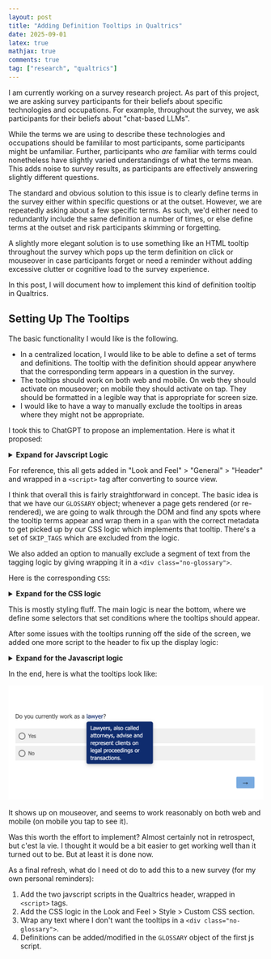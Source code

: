 ```yaml
---
layout: post
title: "Adding Definition Tooltips in Qualtrics"
date: 2025-09-01
latex: true
mathjax: true
comments: true
tag: ["research", "qualtrics"]
---
```


I am currently working on a survey research project. As part of this project, we are asking survey participants for their beliefs about 
specific technologies and occupations. For example, throughout the survey, we ask participants for their beliefs about "chat-based LLMs". 

While the terms we are using to describe these technologies and occupations should be famililar to most participants, some participants might be unfamiliar. Further, participants who *are* familiar with terms could nonetheless have slightly varied understandings of what the terms mean. This adds noise to survey results, as participants are effectively answering slightly different questions. 

The standard and obvious solution to this issue is to clearly define terms in the survey either within specific questions or at the outset. However, we are repeatedly asking about a few specific terms. As such, we'd either need to redundantly include the same definition a number of times, or else define terms at the outset and risk participants skimming or forgetting. 

A slightly more elegant solution is to use something like an HTML tooltip throughout the survey which pops up the term definition on click or mouseover in case participants forget or need a reminder without adding excessive clutter or cognitive load to the survey experience. 

In this post, I will document how to implement this kind of definition tooltip in Qualtrics. 

## Setting Up The Tooltips

The basic functionality I would like is the following. 

* In a centralized location, I would like to be able to define a set of terms and definitions. The tooltip with the definition should appear anywhere that the corresponding term appears in a question in the survey.
* The tooltips should work on both web and mobile. On web they should activate on mouseover; on mobile they should activate on tap. They should be formatted in a legible way that is appropriate for screen size. 
* I would like to have a way to manually exclude the tooltips in areas where they might not be appropriate. 

I took this to ChatGPT to propose an implementation. Here is what it proposed: 

<html>
<p><details>

<summary><strong>Expand for Javscript Logic</strong></summary>

{% highlight javascript %}
// ---- CENTRALIZED GLOSSARY ----
// Edit this object to add/remove terms or change definitions.
// Keys are the terms to match; values are the tooltip text.
// Matching is case-insensitive and uses word boundaries.
const GLOSSARY = {
  "chat-based LLM": "Chat-based large language models (LLMs) are AI systems that understand and generate text through conversational interfaces. Examples include ChatGPT, Claude, and Gemini.",
  "chat-based LLMs": "Chat-based large language models (LLMs) are AI systems that understand and generate text through conversational interfaces. Examples include ChatGPT, Claude, and Gemini.",
  "Lawyer": "Lawyers, also called attorneys, advise and represent clients on legal proceedings or transactions.",
  "Lawyers": "Lawyers, also called attorneys, advise and represent clients on legal proceedings or transactions.",
  "Management Analyst": "Management analysts, often called management consultants, recommend ways to improve an organization's efficiency.",
  "Management Analysts": "Management analysts, often called management consultants, recommend ways to improve an organization's efficiency."
};

// ---- UTILITIES ----
function escapeRegex(s){ return s.replace(/[.*+?^${}()|[\]\\]/g, '\\$&'); }

// Turn runs of spaces in a term into a flexible whitespace matcher
function termToPattern(term) {
  // Escape regex metachars first, then replace literal spaces with a class
  const escaped = escapeRegex(term);
  // Match one or more of: normal space, NBSP, or any whitespace (includes \n, \t)
  return escaped.replace(/ +/g, '[\\s\\u00A0]+');
}

function buildRegex(){
  const terms = Object.keys(GLOSSARY);
  if (!terms.length) return null;
  terms.sort((a,b)=>b.length - a.length);

  // Optional: light suffix support (plural/possessive/hyphenated)
  const suffix = "(?:['’]s|s|-[\\p{L}\\p{N}]+)?";

  const pattern = terms.map(termToPattern).join("|");
  // Left/right “non-word-ish” boundaries in Unicode so we don’t match inside words
  return new RegExp("(?<![\\p{L}\\p{N}_])(" + pattern + ")" + suffix + "(?![\\p{L}\\p{N}_])", "giu");
}

function normalizeKey(s){
    return s.replace(/\s+/g, ' ').trim().toLowerCase();
}

const SKIP_TAGS = new Set([
  "SCRIPT","STYLE","NOSCRIPT","TEXTAREA","INPUT","SELECT","OPTION",
  "CODE","PRE","IFRAME","BUTTON","A"
]);

function wrapMatch(termRaw){
  // Find the canonical key (case-insensitive)

  const key = Object.keys(GLOSSARY).find(
    k => normalizeKey(k) === normalizeKey(termRaw)
  );

  const tipId = "tip-" + Math.random().toString(36).slice(2);
  const wrapper = document.createElement("span");
  wrapper.className = "glossary-tooltip";
  wrapper.setAttribute("tabindex","0");
  wrapper.setAttribute("aria-describedby", tipId);
  wrapper.appendChild(document.createTextNode(termRaw));

  const tip = document.createElement("span");
  tip.className = "glossary-tip";
  tip.setAttribute("role","tooltip");
  tip.id = tipId;
  tip.textContent = GLOSSARY[key];
  wrapper.appendChild(tip);

  return wrapper;
}

function replaceInTextNode(node, regex){
  if (node.nodeType !== Node.TEXT_NODE) return;
  const text = node.nodeValue;
  let match, lastIndex = 0;
  let replaced = false;

  const frag = document.createDocumentFragment();
  while ((match = regex.exec(text)) !== null){
    const before = text.slice(lastIndex, match.index);
    if (before) frag.appendChild(document.createTextNode(before));

    frag.appendChild(wrapMatch(match[0]));
    lastIndex = match.index + match[0].length;
    replaced = true;
  }
  if (!replaced) return;

  const after = text.slice(lastIndex);
  if (after) frag.appendChild(document.createTextNode(after));
  node.parentNode.replaceChild(frag, node);
}

function shouldSkip(node){
  if (!node.parentNode) return true;
  if (SKIP_TAGS.has(node.parentNode.nodeName)) return true;
  if (node.parentNode.closest(".glossary-tooltip")) return true; // don't rewrap
  if (node.parentNode.closest(".no-glossary")) return true;      // manual exclusion
  return node.nodeValue.trim() === "";
}

function processRoot(root, regex){
  const walker = document.createTreeWalker(root, NodeFilter.SHOW_TEXT, {
    acceptNode(node){
      return shouldSkip(node) ? NodeFilter.FILTER_REJECT : NodeFilter.FILTER_ACCEPT;
    }
  });
  let n;
  while ((n = walker.nextNode())) replaceInTextNode(n, regex);
}

function processPage(){
  const regex = buildRegex();
  if (!regex) return;

  // Qualtrics question container is usually #Questions, but we fall back to body
  const container = document.querySelector("#Questions") || document.body;
  processRoot(container, regex);
}

// ---- QUALTRICS HOOKS ----
if (window.Qualtrics && Qualtrics.SurveyEngine) {
  Qualtrics.SurveyEngine.addOnload?.(function(){ processPage(); });
  Qualtrics.SurveyEngine.addOnReady?.(function(){ processPage(); });
} else {
  document.addEventListener("DOMContentLoaded", processPage);
}

  // ---- OBSERVER ----
  const target = document.querySelector("#Questions") || document.body;
  const observer = new MutationObserver(() => {
    if (observer._queued) return;
    observer._queued = true;
    requestAnimationFrame(() => { observer._queued = false; processPage(); });
  });
  observer.observe(target, {
    childList: true,
    subtree: true,
    attributes: true,
    attributeFilter: ['class','style']
  });
{% endhighlight %}
</details>
</p>
</html>


For reference, this all gets added in "Look and Feel" > "General" > "Header" and wrapped in a `<script>` tag after converting to source view.

I think that overall this is fairly straightforward in concept. The basic idea is that we have our `GLOSSARY` object; whenever a page gets rendered (or re-rendered), we are going to walk through the DOM and find any spots where the tooltip terms appear and wrap them in a `span` with the correct metadata to get picked up by our CSS logic which implements that tooltip. There's a set of `SKIP_TAGS` which are excluded from the logic. 

We also added an option to manually exclude a segment of text from the tagging logic by giving wrapping it in a `<div class="no-glossary">`. 

Here is the corresponding `CSS`: 

<html>
<p><details>

<summary><strong>Expand for the CSS logic</strong></summary>

{% highlight css %}
/* The trigger (the term itself) */
.glossary-tooltip {
  position: relative;
  color: var(--accent);
  text-decoration: underline dotted var(--accent-2);
  text-underline-offset: 3px;
  cursor: help;
  font-weight: 500;             /* lighter than bold */
}

/* Tooltip bubble */
.glossary-tip {
  position: absolute;
  top: calc(100% + 6px);
  left: 0;
  transform: none;

  background: var(--tip-bg);
  color: var(--tip-fg);
  padding: 0.45em 0.7em;
  border-radius: 6px;

  font-size: 0.95em;
  line-height: 1.35;
  white-space: normal;

  width: max-content;            /* size to content but allow wrapping */
  min-inline-size: 20ch;         /* reasonable minimum */
  max-inline-size: none;         /* JS will set maxWidth per container */

  box-shadow: 0 4px 12px var(--tip-shadow);
  z-index: 9999 !important;
  opacity: 0;
  visibility: hidden;
  transition: opacity .15s ease-in-out, visibility .15s ease-in-out;

  pointer-events: none;
  text-wrap: pretty;
}

/* Arrow */
.glossary-tip::after {
  content: "";
  position: absolute;
  top: -5px;
  left: 12px;
  border-width: 5px;
  border-style: solid;
  border-color: transparent transparent var(--tip-bg) transparent;
}

/* Alignment overrides */
.glossary-tooltip.align-end .glossary-tip { left: auto; right: 0; }
.glossary-tooltip.align-end .glossary-tip::after { left: auto; right: 12px; }

.glossary-tooltip.align-center .glossary-tip {
  left: 50%; right: auto; transform: translateX(-50%);
}
.glossary-tooltip.align-center .glossary-tip::after {
  left: 50%; transform: translateX(-50%);
}

/* Show on hover/focus */
.glossary-tooltip:hover .glossary-tip,
.glossary-tooltip:focus .glossary-tip,
.glossary-tooltip:focus-within .glossary-tip {
  opacity: 1;
  visibility: visible;
}

/* Focus ring */
.glossary-tooltip:focus {
  outline: 1.5px solid var(--accent-2);
  outline-offset: 2px;
}

/* Motion preference */
@media (prefers-reduced-motion: reduce) {
  .glossary-tip { transition: none; }
}

/* Allow tooltips to escape question containers */
.QuestionOuter,
.Inner,
.InnerInner,
.QuestionText,
.QuestionBody {
  overflow: visible !important;
}
{% endhighlight %}
</details>
</p>
</html>

This is mostly styling fluff. The main logic is near the bottom, where we define some selectors that set conditions where the tooltips should appear. 

After some issues with the tooltips running off the side of the screen, we added one more script to the header to fix up the display logic: 

<html>
<p><details>

<summary><strong>Expand for the Javascript logic</strong></summary>

{% highlight javascript %}
// Margin from container edges to keep the bubble inside visible question area
const TIP_MARGIN = 32;

// Find the nearest Qualtrics question container to constrain within
function getQuestionContainer(element){
  return (
    element.closest('.QuestionBody, .QuestionText, .InnerInner, .Inner, .QuestionOuter, #Questions') ||
    document.querySelector('#Questions') ||
    document.body
  );
}

function adjustTooltipPosition(wrapper){
  const tip = wrapper.querySelector('.glossary-tip');
  if (!tip) return;

  // Make sure it has layout before measuring
  const prevVis = tip.style.visibility, prevOp = tip.style.opacity;
  tip.style.visibility = 'hidden'; tip.style.opacity = '0';
  // Temporarily force it to render where it would be
  const prevDisp = tip.style.display;
  tip.style.display = 'block';

  // Reset any previous alignment
  wrapper.classList.remove('align-end','align-center');

  // Reset inline offsets from any prior runs
  tip.style.marginLeft = '0px';
  tip.style.left = '0';
  tip.style.right = '';
  tip.style.transform = 'none';

  // Measure
  const container = getQuestionContainer(wrapper);
  const cRect = container.getBoundingClientRect();

  // Ensure the tooltip cannot exceed container width
  const maxAllowed = Math.max(160, cRect.width - (TIP_MARGIN * 2));
  const prevMaxW = tip.style.maxWidth;
  const prevMinW = tip.style.minWidth;
  tip.style.maxWidth = maxAllowed + 'px';
  tip.style.minWidth = 'auto';

  const rect = tip.getBoundingClientRect();

  // Compute overflows
  const leftLimit  = cRect.left + TIP_MARGIN;
  const rightLimit = cRect.right - TIP_MARGIN;

  let shiftX = 0;
  if (rect.left < leftLimit) {
    shiftX += (leftLimit - rect.left);
  }
  if (rect.right > rightLimit) {
    shiftX -= (rect.right - rightLimit);
  }

  // Apply horizontal shift relative to the default left:0 anchor
  if (shiftX !== 0) {
    tip.style.marginLeft = Math.round(shiftX) + 'px';
  }

  // Restore styles
  tip.style.display = prevDisp;
  tip.style.visibility = prevVis;
  tip.style.opacity = prevOp;
  // Keep computed maxWidth/minWidth but restore author inline styles if any
  // (We assume our maxWidth is desired; if not, comment out the next two lines)
  // tip.style.maxWidth = prevMaxW;
  // tip.style.minWidth = prevMinW;
}

// Reposition when a tooltip is about to show
document.addEventListener('mouseenter', (e) => {
  const w = e.target.closest('.glossary-tooltip');
  if (w) adjustTooltipPosition(w);
}, true);

document.addEventListener('focusin', (e) => {
  const w = e.target.closest('.glossary-tooltip');
  if (w) adjustTooltipPosition(w);
}, true);

// Keep it sane on rotate/resize
window.addEventListener('resize', () => {
  document.querySelectorAll('.glossary-tooltip').forEach(adjustTooltipPosition);
});
{% endhighlight %}
</details>
</p>
</html>

In the end, here is what the tooltips look like:

![Tooltip Example](/figs/2025-09-01-qualtrics-tooltips/result.png)

It shows up on mouseover, and seems to work reasonably on both web and mobile (on mobile you tap to see it). 

Was this worth the effort to implement? Almost certainly not in retrospect, but c'est la vie. I thought it would be a bit easier to get working well than it turned out to be. But at least it is done now. 

As a final refresh, what do I need ot do to add this to a new survey (for my own personal reminders): 

1. Add the two javscript scripts in the Qualtrics header, wrapped in `<script>` tags. 
2. Add the CSS logic in the Look and Feel > Style > Custom CSS section.
3. Wrap any text where I don't want the tooltips in a `<div class="no-glossary">`.
4. Definitions can be added/modified in the `GLOSSARY` object of the first js script. 